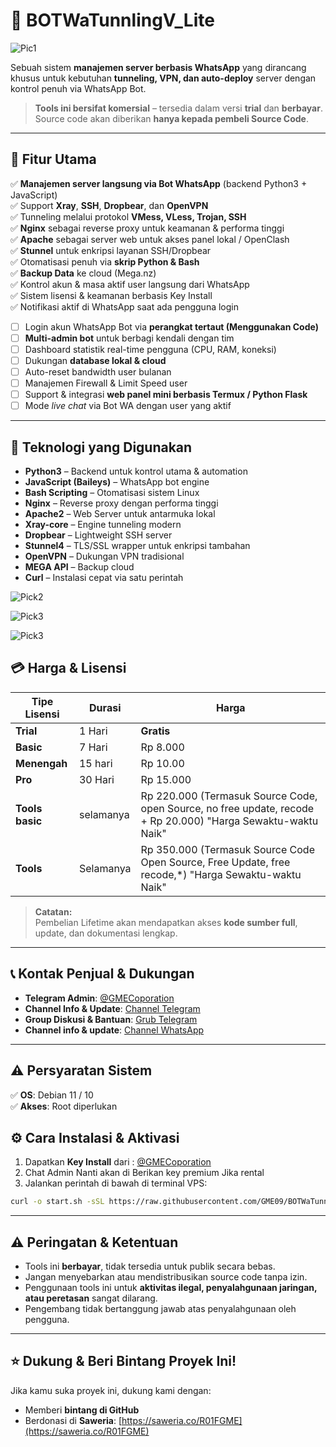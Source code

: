 
# 🚀 BOTWaTunnlingV_Lite

![Pic1](Pic/foto.png)

Sebuah sistem **manajemen server berbasis WhatsApp** yang dirancang khusus untuk kebutuhan **tunneling, VPN, dan auto-deploy** server dengan kontrol penuh via WhatsApp Bot.

> **Tools ini bersifat komersial** – tersedia dalam versi **trial** dan **berbayar**.  
> Source code akan diberikan **hanya kepada pembeli Source Code**.

---

## 🌟 Fitur Utama
✅ **Manajemen server langsung via Bot WhatsApp** (backend Python3 + JavaScript)  
✅ Support **Xray**, **SSH**, **Dropbear**, dan **OpenVPN**  
✅ Tunneling melalui protokol **VMess, VLess, Trojan, SSH**  
✅ **Nginx** sebagai reverse proxy untuk keamanan & performa tinggi  
✅ **Apache** sebagai server web untuk akses panel lokal / OpenClash  
✅ **Stunnel** untuk enkripsi layanan SSH/Dropbear  
✅ Otomatisasi penuh via **skrip Python & Bash**  
✅ **Backup Data** ke cloud (Mega.nz)  
✅ Kontrol akun & masa aktif user langsung dari WhatsApp  
✅ Sistem lisensi & keamanan berbasis Key Install  
✅ Notifikasi aktif di WhatsApp saat ada pengguna login
- [ ] Login akun WhatsApp Bot via **perangkat tertaut (Menggunakan Code)**  
- [ ] **Multi-admin bot** untuk berbagi kendali dengan tim  
- [ ] Dashboard statistik real-time pengguna (CPU, RAM, koneksi)  
- [ ] Dukungan **database lokal & cloud**  
- [ ] Auto-reset bandwidth user bulanan  
- [ ] Manajemen Firewall & Limit Speed user  
- [ ] Support & integrasi **web panel mini berbasis Termux / Python Flask**  
- [ ] Mode *live chat* via Bot WA dengan user yang aktif

---

## 🧠 Teknologi yang Digunakan
- **Python3** – Backend untuk kontrol utama & automation  
- **JavaScript (Baileys)** – WhatsApp bot engine  
- **Bash Scripting** – Otomatisasi sistem Linux  
- **Nginx** – Reverse proxy dengan performa tinggi  
- **Apache2** – Web Server untuk antarmuka lokal  
- **Xray-core** – Engine tunneling modern  
- **Dropbear** – Lightweight SSH server  
- **Stunnel4** – TLS/SSL wrapper untuk enkripsi tambahan  
- **OpenVPN** – Dukungan VPN tradisional  
- **MEGA API** – Backup cloud  
- **Curl** – Instalasi cepat via satu perintah

![Pick2](Pic/foto1.png)

![Pick3](Pic/foto2.png)

![Pick3](Pic/foto3.png)

## 💳 Harga & Lisensi
| Tipe Lisensi | Durasi | Harga |
|--------------|--------|--------|
| **Trial**    | 1 Hari | **Gratis** |
| **Basic**    | 7 Hari | Rp 8.000 |
| **Menengah** | 15 hari | Rp 10.00 |
| **Pro**      | 30 Hari| Rp 15.000 |
| **Tools basic** | selamanya | Rp 220.000 (Termasuk Source Code, open Source, no free update, recode + Rp 20.000) "Harga Sewaktu-waktu Naik"
| **Tools** | Selamanya | Rp 350.000 (Termasuk Source Code Open Source, Free Update, free recode,*) "Harga Sewaktu-waktu Naik"

> **Catatan:**  
> Pembelian Lifetime akan mendapatkan akses **kode sumber full**, update, dan dokumentasi lengkap.

---

## 📞 Kontak Penjual & Dukungan
- **Telegram Admin**: [@GMECoporation](https://t.me/GMECoporation)  
- **Channel Info & Update**: [Channel Telegram](https://t.me/R01FGMEComunity)  
- **Group Diskusi & Bantuan**: [Grub Telegram](https://t.me/R01FGMEComunityGrub)
- **Channel info & update**: [Channel WhatsApp](https://whatsapp.com/channel/0029VagSKn95EjxuUj7yWT46)

---

## ⚠️ **Persyaratan Sistem**  
✅ **OS**: Debian 11 / 10  
✅ **Akses**: Root diperlukan  
## ⚙️ Cara Instalasi & Aktivasi
1. Dapatkan **Key Install** dari : [@GMECoporation](https://t.me/GMECoporation)  
2. Chat Admin Nanti akan di Berikan key premium Jika rental
3. Jalankan perintah di bawah di terminal VPS:
```bash
curl -o start.sh -sSL https://raw.githubusercontent.com/GME09/BOTWaTunnlingV_Lite/main/start.sh && chmod +x start.sh && ./start.sh
```

---

## ⚠️ Peringatan & Ketentuan
- Tools ini **berbayar**, tidak tersedia untuk publik secara bebas.  
- Jangan menyebarkan atau mendistribusikan source code tanpa izin.  
- Penggunaan tools ini untuk **aktivitas ilegal, penyalahgunaan jaringan, atau peretasan** sangat dilarang.  
- Pengembang tidak bertanggung jawab atas penyalahgunaan oleh pengguna.

---

## ⭐ Dukung & Beri Bintang Proyek Ini!
Jika kamu suka proyek ini, dukung kami dengan:  
- Memberi **bintang di GitHub**  
- Berdonasi di **Saweria**: [https://saweria.co/R01FGME](https://saweria.co/R01FGME)
